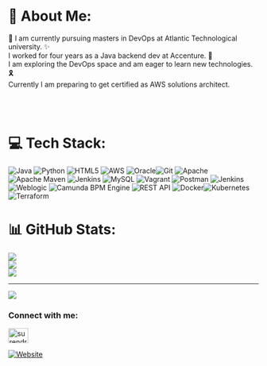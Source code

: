 # 💫 About Me:
:confetti_ball: I am currently pursuing masters in DevOps at Atlantic Technological university.
:sparkles: <br>I worked for four years as a Java backend dev at Accenture.
:sparkler: <br>I am exploring the DevOps space and am eager to learn new technologies.
:reminder_ribbon:<br>Currently I am preparing to get certified as AWS solutions architect.<br><br><br><br>


# 💻 Tech Stack:
![Java](https://img.shields.io/badge/java-%23ED8B00.svg?style=for-the-badge&logo=java&logoColor=white) ![Python](https://img.shields.io/badge/python-3670A0?style=for-the-badge&logo=python&logoColor=ffdd54) ![HTML5](https://img.shields.io/badge/html5-%23E34F26.svg?style=for-the-badge&logo=html5&logoColor=white) ![AWS](https://img.shields.io/badge/AWS-%23FF9900.svg?style=for-the-badge&logo=amazon-aws&logoColor=white) ![Oracle](https://img.shields.io/badge/Oracle-F80000?style=for-the-badge&logo=oracle&logoColor=white)![Git](https://img.shields.io/badge/Oracle-F80000?style=for-the-badge&logo=oracle&logoColor=white)   ![Apache](https://img.shields.io/badge/apache-%23D42029.svg?style=for-the-badge&logo=apache&logoColor=white) ![Apache Maven](https://img.shields.io/badge/Apache%20Maven-C71A36?style=for-the-badge&logo=Apache%20Maven&logoColor=white) ![Jenkins](https://img.shields.io/badge/jenkins-%232C5263.svg?style=for-the-badge&logo=jenkins&logoColor=white) ![MySQL](https://img.shields.io/badge/mysql-%2300f.svg?style=for-the-badge&logo=mysql&logoColor=white) ![Vagrant](https://img.shields.io/badge/vagrant-%231563FF.svg?style=for-the-badge&logo=vagrant&logoColor=white) ![Postman](https://img.shields.io/badge/Postman-FF6C37?style=for-the-badge&logo=postman&logoColor=white) ![Jenkins](https://img.shields.io/badge/java-%23ED8B00.svg?style=for-the-badge&logo=java&logoColor=white)![Weblogic](https://img.shields.io/badge/python-3670A0?style=for-the-badge&logo=python&logoColor=ffdd54) ![Camunda BPM Engine](https://img.shields.io/badge/html5-%23E34F26.svg?style=for-the-badge&logo=html5&logoColor=white) ![REST API](https://img.shields.io/badge/AWS-%23FF9900.svg?style=for-the-badge&logo=amazon-aws&logoColor=white) ![Docker](https://img.shields.io/badge/Oracle-F80000?style=for-the-badge&logo=oracle&logoColor=white)![Kubernetes](https://img.shields.io/badge/Oracle-F80000?style=for-the-badge&logo=oracle&logoColor=white) ![Terraform](https://img.shields.io/badge/Oracle-F80000?style=for-the-badge&logo=oracle&logoColor=white)  


# 📊 GitHub Stats:
![](https://github-readme-stats.vercel.app/api?username=surendran17&theme=blue-green&hide_border=true&include_all_commits=false&count_private=false)<br/>
![](https://github-readme-streak-stats.herokuapp.com/?user=surendran17&theme=blue-green&hide_border=true)<br/>
![](https://github-readme-stats.vercel.app/api/top-langs/?username=surendran17&theme=blue-green&hide_border=true&include_all_commits=false&count_private=false&layout=compact)

---
[![](https://visitcount.itsvg.in/api?id=surendran17&icon=8&color=0)](https://visitcount.itsvg.in)

<h3 align="left">Connect with me:</h3>
<p align="left">
<a href="https://linkedin.com/in/surendran-gopinathan" target="blank"><img align="center" src="https://raw.githubusercontent.com/rahuldkjain/github-profile-readme-generator/master/src/images/icons/Social/linked-in-alt.svg" alt="surendran-gopinathan" height="30" width="40" /></a>
</p>

[![Website](https://img.shields.io/badge/Website-%23082E4E.svg?style=for-the-badge&textColor=EAB41F)](https://surendranportfolio.github.io/Menu/)


